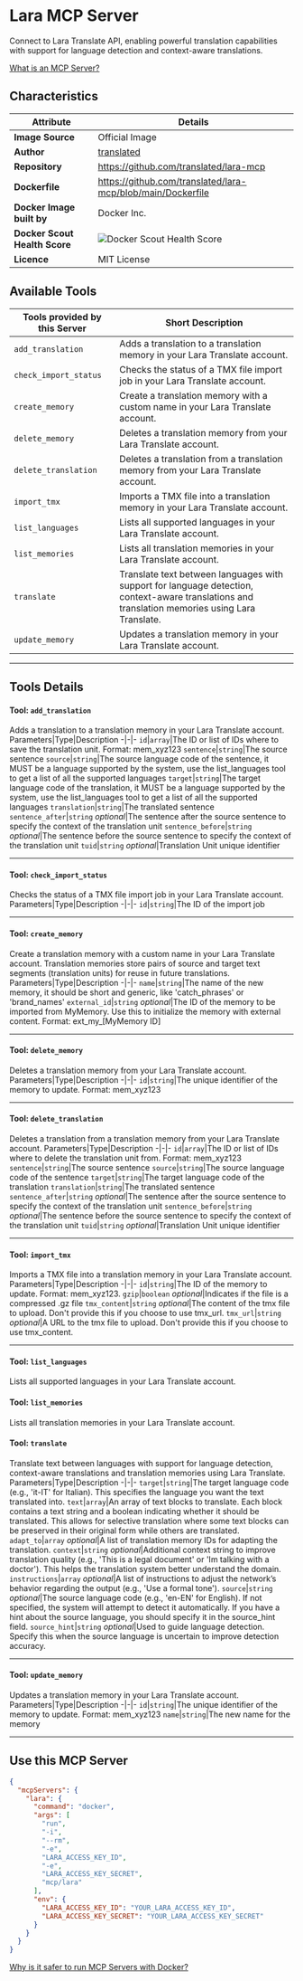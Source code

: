 # Lara MCP Server

Connect to Lara Translate API, enabling powerful translation capabilities with support for language detection and context-aware translations.

[What is an MCP Server?](https://www.anthropic.com/news/model-context-protocol)

## Characteristics
Attribute|Details|
|-|-|
**Image Source**|Official Image
|**Author**|[translated](https://github.com/translated)
**Repository**|https://github.com/translated/lara-mcp
**Dockerfile**|https://github.com/translated/lara-mcp/blob/main/Dockerfile
**Docker Image built by**|Docker Inc.
**Docker Scout Health Score**| ![Docker Scout Health Score](https://api.scout.docker.com/v1/policy/insights/org-image-score/badge/mcp/lara)
**Licence**|MIT License

## Available Tools
Tools provided by this Server|Short Description
-|-
`add_translation`|Adds a translation to a translation memory in your Lara Translate account.|
`check_import_status`|Checks the status of a TMX file import job in your Lara Translate account.|
`create_memory`|Create a translation memory with a custom name in your Lara Translate account.|
`delete_memory`|Deletes a translation memory from your Lara Translate account.|
`delete_translation`|Deletes a translation from a translation memory from your Lara Translate account.|
`import_tmx`|Imports a TMX file into a translation memory in your Lara Translate account.|
`list_languages`|Lists all supported languages in your Lara Translate account.|
`list_memories`|Lists all translation memories in your Lara Translate account.|
`translate`|Translate text between languages with support for language detection, context-aware translations and translation memories using Lara Translate.|
`update_memory`|Updates a translation memory in your Lara Translate account.|

---
## Tools Details

#### Tool: **`add_translation`**
Adds a translation to a translation memory in your Lara Translate account.
Parameters|Type|Description
-|-|-
`id`|`array`|The ID or list of IDs where to save the translation unit. Format: mem_xyz123
`sentence`|`string`|The source sentence
`source`|`string`|The source language code of the sentence, it MUST be a language supported by the system, use the list_languages tool to get a list of all the supported languages
`target`|`string`|The target language code of the translation, it MUST be a language supported by the system, use the list_languages tool to get a list of all the supported languages
`translation`|`string`|The translated sentence
`sentence_after`|`string` *optional*|The sentence after the source sentence to specify the context of the translation unit
`sentence_before`|`string` *optional*|The sentence before the source sentence to specify the context of the translation unit
`tuid`|`string` *optional*|Translation Unit unique identifier

---
#### Tool: **`check_import_status`**
Checks the status of a TMX file import job in your Lara Translate account.
Parameters|Type|Description
-|-|-
`id`|`string`|The ID of the import job

---
#### Tool: **`create_memory`**
Create a translation memory with a custom name in your Lara Translate account. Translation memories store pairs of source and target text segments (translation units) for reuse in future translations.
Parameters|Type|Description
-|-|-
`name`|`string`|The name of the new memory, it should be short and generic, like 'catch_phrases' or 'brand_names'
`external_id`|`string` *optional*|The ID of the memory to be imported from MyMemory. Use this to initialize the memory with external content. Format: ext_my_[MyMemory ID]

---
#### Tool: **`delete_memory`**
Deletes a translation memory from your Lara Translate account.
Parameters|Type|Description
-|-|-
`id`|`string`|The unique identifier of the memory to update. Format: mem_xyz123

---
#### Tool: **`delete_translation`**
Deletes a translation from a translation memory from your Lara Translate account.
Parameters|Type|Description
-|-|-
`id`|`array`|The ID or list of IDs where to delete the translation unit from. Format: mem_xyz123
`sentence`|`string`|The source sentence
`source`|`string`|The source language code of the sentence
`target`|`string`|The target language code of the translation
`translation`|`string`|The translated sentence
`sentence_after`|`string` *optional*|The sentence after the source sentence to specify the context of the translation unit
`sentence_before`|`string` *optional*|The sentence before the source sentence to specify the context of the translation unit
`tuid`|`string` *optional*|Translation Unit unique identifier

---
#### Tool: **`import_tmx`**
Imports a TMX file into a translation memory in your Lara Translate account.
Parameters|Type|Description
-|-|-
`id`|`string`|The ID of the memory to update. Format: mem_xyz123.
`gzip`|`boolean` *optional*|Indicates if the file is a compressed .gz file
`tmx_content`|`string` *optional*|The content of the tmx file to upload. Don't provide this if you choose to use tmx_url.
`tmx_url`|`string` *optional*|A URL to the tmx file to upload. Don't provide this if you choose to use tmx_content.

---
#### Tool: **`list_languages`**
Lists all supported languages in your Lara Translate account.
#### Tool: **`list_memories`**
Lists all translation memories in your Lara Translate account.
#### Tool: **`translate`**
Translate text between languages with support for language detection, context-aware translations and translation memories using Lara Translate.
Parameters|Type|Description
-|-|-
`target`|`string`|The target language code (e.g., 'it-IT' for Italian). This specifies the language you want the text translated into.
`text`|`array`|An array of text blocks to translate. Each block contains a text string and a boolean indicating whether it should be translated. This allows for selective translation where some text blocks can be preserved in their original form while others are translated.
`adapt_to`|`array` *optional*|A list of translation memory IDs for adapting the translation.
`context`|`string` *optional*|Additional context string to improve translation quality (e.g., 'This is a legal document' or 'Im talking with a doctor'). This helps the translation system better understand the domain.
`instructions`|`array` *optional*|A list of instructions to adjust the network’s behavior regarding the output (e.g., 'Use a formal tone').
`source`|`string` *optional*|The source language code (e.g., 'en-EN' for English). If not specified, the system will attempt to detect it automatically. If you have a hint about the source language, you should specify it in the source_hint field.
`source_hint`|`string` *optional*|Used to guide language detection. Specify this when the source language is uncertain to improve detection accuracy.

---
#### Tool: **`update_memory`**
Updates a translation memory in your Lara Translate account.
Parameters|Type|Description
-|-|-
`id`|`string`|The unique identifier of the memory to update. Format: mem_xyz123
`name`|`string`|The new name for the memory

---
## Use this MCP Server

```json
{
  "mcpServers": {
    "lara": {
      "command": "docker",
      "args": [
        "run",
        "-i",
        "--rm",
        "-e",
        "LARA_ACCESS_KEY_ID",
        "-e",
        "LARA_ACCESS_KEY_SECRET",
        "mcp/lara"
      ],
      "env": {
        "LARA_ACCESS_KEY_ID": "YOUR_LARA_ACCESS_KEY_ID",
        "LARA_ACCESS_KEY_SECRET": "YOUR_LARA_ACCESS_KEY_SECRET"
      }
    }
  }
}
```

[Why is it safer to run MCP Servers with Docker?](https://www.docker.com/blog/the-model-context-protocol-simplifying-building-ai-apps-with-anthropic-claude-desktop-and-docker/)
